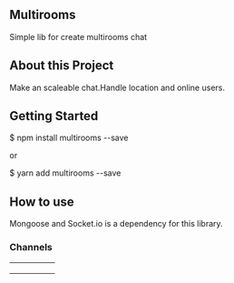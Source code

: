 ## Multirooms

Simple lib for create multirooms chat

## About this Project

Make an scaleable chat.Handle location and online users.

## Getting Started

$ npm install multirooms --save

or

$ yarn add multirooms --save


## How to use

Mongoose and Socket.io is a dependency for this library. 

### Channels


|   |   |   |   |   |
|---|---|---|---|---|
|   |   |   |   |   |
|   |   |   |   |   |
|   |   |   |   |   |

